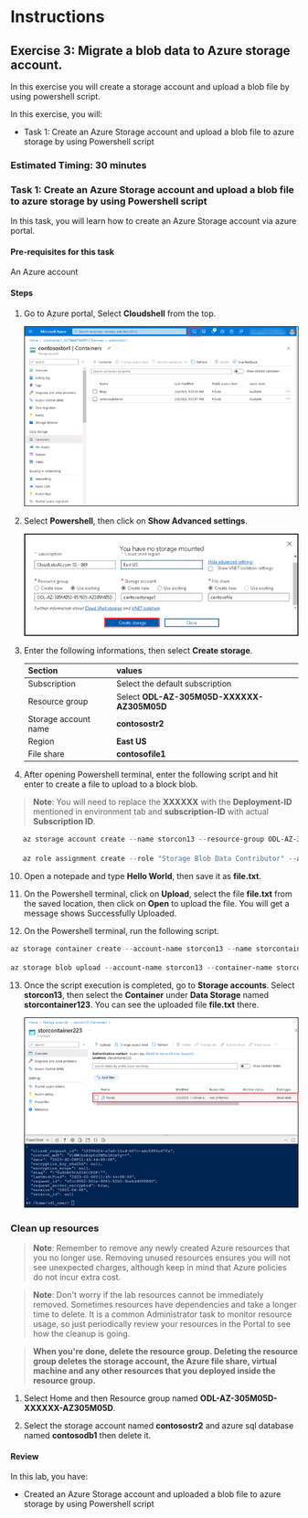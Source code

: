 # Instructions

## Exercise 3: Migrate a blob data to Azure storage account.

In this exercise you will create a storage account and upload a blob file by using powershell script.

In this exercise, you will:

+ Task 1: Create an Azure Storage account and upload a blob file to azure storage by using Powershell script


### Estimated Timing: 30 minutes

### Task 1: Create an Azure Storage account and upload a blob file to azure storage by using Powershell script

In this task, you will learn how to create an Azure Storage account via azure portal.

#### Pre-requisites for this task

An Azure account

#### Steps

1. Go to Azure portal, Select **Cloudshell** from the top.

   ![img](../media/strg4.png)

2. Select **Powershell**, then click on **Show Advanced settings**.

   ![img](../media/strg2a.png)

3. Enter the following informations, then select **Create storage**.

   | Section | values |
   | ------- | ------ |
   | Subscription | Select the default subscription |
   | Resource group | Select **ODL-AZ-305M05D-XXXXXX-AZ305M05D** |
   | Storage account name | **contosostr2** |
   | Region | **East US** |
   | File share | **contosofile1** |

9. After opening Powershell terminal, enter the following script and hit enter to create a file to upload to a block blob.

>**Note**: You will need to replace the **XXXXXX** with the **Deployment-ID** mentioned in environment tab and **subscription-ID** with actual **Subscription ID**.

  ```Powershell
     az storage account create --name storcon13 --resource-group ODL-AZ-305M05D-XXXXX-AZ305M05D --location EastUS --sku Standard_LRS --encryption-services blob
     
     az role assignment create --role "Storage Blob Data Contributor" --assignee odl_user_XXXXXX@cloudlabsai.com --scope "/subscriptions/subscription-ID/resourceGroups/ODL-AZ-305M05D-XXXXXX-AZ305M05D/providers/Microsoft.Storage/storageAccounts/storcon13"
   ```
10. Open a notepade and type **Hello World**, then save it as **file.txt**.

11. On the Powershell terminal, click on **Upload**, select the file **file.txt** from the saved location, then click on **Open** to upload the file. You will get a message shows Successfully Uploaded.

12. On the Powershell terminal, run the following script.

  ```Powershell
  az storage container create --account-name storcon13 --name storcontainer123 --auth-mode login
  
  az storage blob upload --account-name storcon13 --container-name storcontainer123 --name file.txt --file file.txt --auth-mode login
  ```
  
13. Once the script execution is completed, go to **Storage accounts**. Select **storcon13**, then select the **Container** under **Data Storage** named **storcontainer123**. You can see the uploaded file **file.txt** there.
  
    ![img](../media/strg6.png)
  
### Clean up resources

   >**Note**: Remember to remove any newly created Azure resources that you no longer use. Removing unused resources ensures you will not see unexpected charges, although keep in mind that Azure policies do not incur extra cost.
   
   >**Note**:  Don't worry if the lab resources cannot be immediately removed. Sometimes resources have dependencies and take a longer time to delete. It is a common Administrator task to monitor resource usage, so just periodically review your resources in the Portal to see how the cleanup is going.

   >**When you're done, delete the resource group. Deleting the resource group deletes the storage account, the Azure file share, virtual machine and any other resources that you deployed inside the resource group.**

1. Select Home and then Resource group named **ODL-AZ-305M05D-XXXXXX-AZ305M05D**.

2. Select the storage account named **contosostr2** and azure sql database named **contosodb1** then delete it.
   
#### Review

In this lab, you have:

- Created an Azure Storage account and uploaded a blob file to azure storage by using Powershell script
